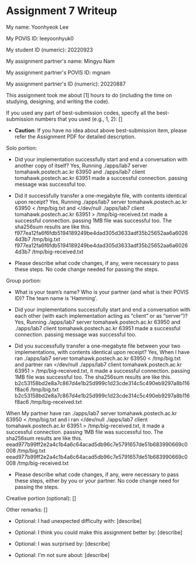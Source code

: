 Assignment 7 Writeup
=============

My name: Yoonhyeok Lee

My POVIS ID: leeyoonhyuk0

My student ID (numeric): 20220923

My assignment partner's name: Mingyu Nam

My assignment partner's POVIS ID: mgnam

My assignment partner's ID (numeric): 20220887

This assignment took me about [1] hours to do (including the time on studying, designing, and writing the code).

If you used any part of best-submission codes, specify all the best-submission numbers that you used (e.g., 1, 2): []

- **Caution**: If you have no idea about above best-submission item, please refer the Assignment PDF for detailed description.

Solo portion:
- Did your implementation successfully start and end a conversation with another copy of itself?
    Yes, Running ./apps/lab7 server tomahawk.postech.ac.kr 63950 and ./apps/lab7 client tomahawk.postech.ac.kr 63951 made a successful connection.
    passing message was successful too.

- Did it successfully transfer a one-megabyte file, with contents identical upon receipt?
    Yes, Running ./apps/lab7 server tomahawk.postech.ac.kr 63950 < /tmp/big.txt and </dev/null ./apps/lab7 client tomahawk.postech.ac.kr 63951 > /tmp/big-received.txt
    made a successful connection.
    passing 1MB file was successful too.
    The sha256sum results are like this.
    f977ea12fa6f6fdb5194189249be4dad305d3633adf35b25652aa6a60264d3b7  /tmp/big.txt
    f977ea12fa6f6fdb5194189249be4dad305d3633adf35b25652aa6a60264d3b7  /tmp/big-received.txt

- Please describe what code changes, if any, were necessary to pass these steps.
    No code change needed for passing the steps.

Group portion:
- What is your team’s name? Who is your partner (and what is their POVIS ID)?
    The team name is 'Hamming'.

- Did your implementations successfully start and end a conversation with each other (with each implementation acting as “client” or as “server”)?
    Yes, Running ./apps/lab7 server tomahawk.postech.ac.kr 63950 and ./apps/lab7 client tomahawk.postech.ac.kr 63951 made a successful connection.
    passing message was successful too.

- Did you successfully transfer a one-megabyte file between your two implementations, with contents identical upon receipt?
    Yes, When I have ran ./apps/lab7 server tomahawk.postech.ac.kr 63950 < /tmp/big.txt and partner ran  </dev/null ./apps/lab7 client tomahawk.postech.ac.kr 63951 > /tmp/big-received.txt,
    it made a successful connection. passing 1MB file was successful too. 
    The sha256sum results are like this.
    b2c53158bd2e8a7c867d4e1b25d999c1d23cde314c5c490eb9297a8b116f8ac6  /tmp/big.txt
    b2c53158bd2e8a7c867d4e1b25d999c1d23cde314c5c490eb9297a8b116f8ac6  /tmp/big-received.txt

When My partner have ran ./apps/lab7 server tomahawk.postech.ac.kr 63950 < /tmp/big.txt and i ran  </dev/null ./apps/lab7 client tomahawk.postech.ac.kr 63951 > /tmp/big-received.txt,
    it made a successful connection. passing 1MB file was successful too. 
    The sha256sum results are like this.
    eead977b99ff2e2a4c1b4a6c64acad5db96c7e5791657de51b683990669c0008  /tmp/big.txt
    eead977b99ff2e2a4c1b4a6c64acad5db96c7e5791657de51b683990669c0008  /tmp/big-received.txt 

- Please describe what code changes, if any, were necessary to pass these steps, either by you or your partner.
    No code change need for passing the steps.

Creative portion (optional):
[]

Other remarks:
[]

- Optional: I had unexpected difficulty with: [describe]

- Optional: I think you could make this assignment better by: [describe]

- Optional: I was surprised by: [describe]

- Optional: I'm not sure about: [describe]
